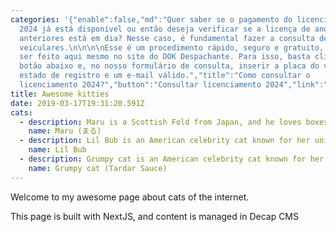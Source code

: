 ```yaml
---
categories: '{"enable":false,"md":"Quer saber se o pagamento do licenciamento
  2024 já está disponível ou então deseja verificar se a licença de anos
  anteriores está em dia? Nesse caso, é fundamental fazer a consulta de débitos
  veiculares.\n\n\n\nEsse é um procedimento rápido, seguro e gratuito, que pode
  ser feito aqui mesmo no site do DOK Despachante. Para isso, basta clicar no
  botão abaixo e, no nosso formulário de consulta, inserir a placa do veículo,
  estado de registro e um e-mail válido.","title":"Como consultar o
  licenciamento 2024?","button":"Consultar licenciamento 2024","link":"#"}'
title: Awesome kitties
date: 2019-03-17T19:31:20.591Z
cats:
  - description: Maru is a Scottish Fold from Japan, and he loves boxes.
    name: Maru (まる)
  - description: Lil Bub is an American celebrity cat known for her unique appearance.
    name: Lil Bub
  - description: Grumpy cat is an American celebrity cat known for her grumpy appearance.
    name: Grumpy cat (Tardar Sauce)
---
```

Welcome to my awesome page about cats of the internet.

This page is built with NextJS, and content is managed in Decap CMS
